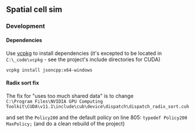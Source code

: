 ## Spatial cell sim

### Development
#### Dependencies
Use [vcpkg](https://github.com/Microsoft/vcpkg) to install dependencies (it's excepted to be located in `C:\_code\vcpkg` - see the project's include directories for CUDA)
```shell
vcpkg install jsoncpp:x64-windows
```

#### Radix sort fix
The fix for "uses too much shared data" is to change  
`C:\Program Files\NVIDIA GPU Computing Toolkit\CUDA\v11.1\include\cub\device\dispatch\dispatch_radix_sort.cuh`  
<!-- and reduce the number of threads per blocks from 512 to 384, in the `Policy700`, line 788 - the first of "Downsweep policies"   -->
and set the `Policy200` and the default policy on line 805: `typedef Policy200 MaxPolicy;`
(and do a clean rebuild of the project)